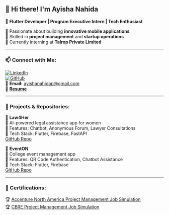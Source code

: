 ## 👋 Hi there! I'm Ayisha Nahida  
🚀 **Flutter Developer | Program Executive Intern | Tech Enthusiast**  

🔹 Passionate about building **innovative mobile applications**  
🔹 Skilled in **project management** and **startup operations**  
🔹 Currently interning at **Talrop Private Limited**  

---

### 📫 Connect with Me:  
[![LinkedIn](https://img.shields.io/badge/-LinkedIn-blue?style=flat&logo=linkedin)](https://www.linkedin.com/in/ayisha-nahida-poovalappil-4301b1258)  
[![GitHub](https://img.shields.io/badge/-GitHub-black?style=flat&logo=github)](https://github.com/nahidaayisha)  
📧 **Email:** ayishanahidap@gmail.com  
📄 **[Resume](sandbox:/mnt/data/Ayisha_Nahida_Resume%20(1)%20(1).pdf)**  

---

### 🚀 Projects & Repositories:  
🌟 **Law4Her**  
🔹 AI-powered legal assistance app for women  
🔹 Features: Chatbot, Anonymous Forum, Lawyer Consultations  
🔹 Tech Stack: Flutter, Firebase, FastAPI  
[GitHub Repo](https://github.com/nahidaayisha/law4Her)  

🌟 **EventON**  
🔹 College event management app  
🔹 Features: QR Code Authentication, Chatbot Assistance  
🔹 Tech Stack: Flutter, Firebase  
[GitHub Repo](https://github.com/nahidaayisha/EventON)  

---

### 📜 Certifications:  
🏆 [Accenture North America Project Management Job Simulation](https://forage-uploads-prod.s3.amazonaws.com/completion-certificates/T6kdcdKSTfg2aotxT/tHFz7Bfjmh35DXQv6_T6kdcdKSTfg2aotxT_4fdLQXjJrTnASMQNa_1741461356991_completion_certificate.pdf)  
🏆 [CBRE Project Management Job Simulation](https://forage-uploads-prod.s3.amazonaws.com/completion-certificates/PDmHHPmLyCgdQWzdt/STkypM8iMfn4Gk9BF_PDmHHPmLyCgdQWzdt_4fdLQXjJrTnASMQNa_1741465182678_completion_certificate.pdf)  
